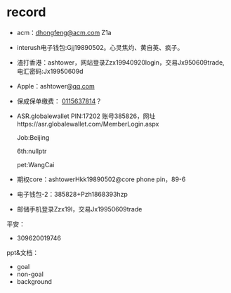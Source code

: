# record

* acm：dhongfeng@acm.com    Z1a

* interush电子钱包:Gjj19890502。心灵焦灼、黄自英、疯子。

* 渣打香港：ashtower，网站登录Zzx19940920login，交易Jx950609trade, 电汇密码:Jx19950609d

* Apple：ashtower@[qq.com](http://qq.com/)

* 保成保单缴费： [0115637814](tel:0115637814)？

* ASR.globalewallet PIN:17202  账号385826，网址https://asr.globalewallet.com/MemberLogin.aspx

    Job:Beijing

    6th:nullptr

    pet:WangCai

* 期权core：ashtowerHkk19890502@core
  phone pin，89-6

* 电子钱包-2：385828+Pzh1868393hzp

* 邮储手机登录Zzx19l，交易Jx19950609trade



平安：

* 309620019746

ppt&文档：
* goal
* non-goal
* background